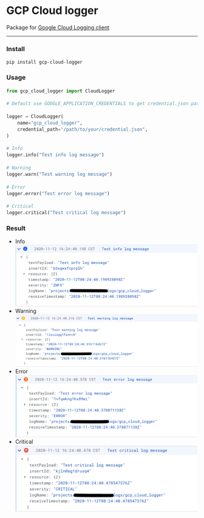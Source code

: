 # GCP Cloud logger

Package for [Google Cloud Logging client](https://github.com/googleapis/python-logging)

---

### Install

```
pip install gcp-cloud-logger
```

### Usage

```python
from gcp_cloud_logger import CloudLogger

# Default use GOOGLE_APPLICATION_CREDENTIALS to get credential.json path

logger = CloudLogger(
    name="gcp_cloud_logger",
    credential_path="/path/to/your/credential.json",
)

# Info
logger.info("Test info log message")

# Warning
logger.warn("Test warning log message")

# Error
logger.error("Test error log message")

# Critical
logger.critical("Test critical log message")
```

### Result

- Info
  ![Info log](/docs/info.png)
- Warning
  ![Warning log](/docs/warn.png)
- Error
  ![Error log](/docs/error.png)
- Critical
  ![Critical log](/docs/critical.png)
